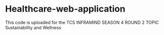 # Healthcare-web-application
This code is uploaded for the TCS INFRAMIND SEASON 4 ROUND 2  TOPIC Sustainability and Wellness

